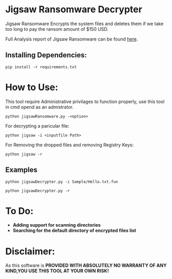 # **Jigsaw Ransomware Decrypter**

Jigsaw Ransomware Encrypts the system files and deletes them if we take too long to pay the ransom amount of $150 USD.

Full Analysis report of Jigsaw Ransomware can be found [here](https://github.com/saasthavasan/Malware-Analysis-Reports/tree/master/JigsawRansomware/Report).

## **Installing Dependencies**:

`pip install -r requirements.txt`

# **How to Use**:
This tool require Administrative privilages to function properly, use this tool in cmd opend as an admistrator.

`python jigsawRansomware.py -<option>`


<Options>
For decrypting a paricular file:

`python jigsaw -i <inputfile Path>`

For Removing the dropped files and removing Registry Keys:

`python jigsaw -r`

## Examples

`python jigsawDecrypter.py -i Sample/Hello.txt.fun`

`python jigsawDecrypter.py -r`


# **To Do**:

* **Adding support for scanning directories**
* **Searching for the default directory of encrypted files list**

# **Disclaimer**:

As this software is **PROVIDED WITH ABSOLUTELY NO WARRANTY OF ANY KIND,YOU USE THIS TOOL AT YOUR OWN RISK!**
